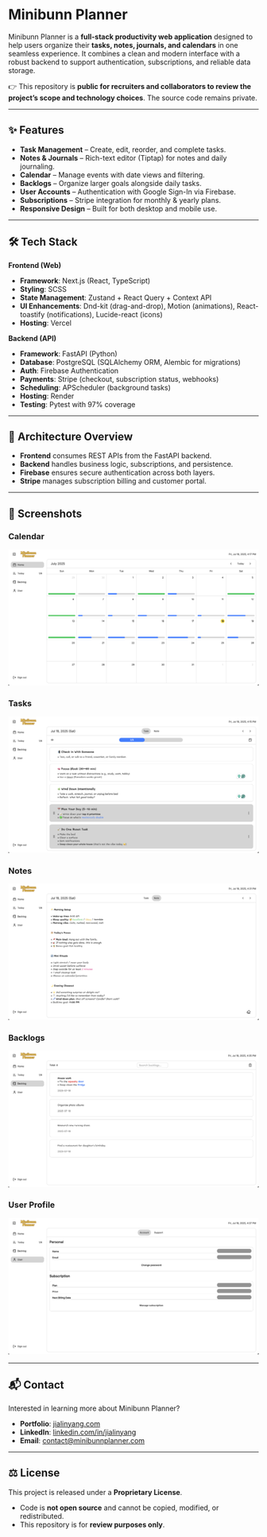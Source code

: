 # Minibunn Planner

Minibunn Planner is a **full-stack productivity web application** designed to help users organize their **tasks, notes, journals, and calendars** in one seamless experience. It combines a clean and modern interface with a robust backend to support authentication, subscriptions, and reliable data storage.

👉 This repository is **public for recruiters and collaborators to review the project’s scope and technology choices**. The source code remains private.

---

## ✨ Features

- **Task Management** – Create, edit, reorder, and complete tasks.  
- **Notes & Journals** – Rich-text editor (Tiptap) for notes and daily journaling.  
- **Calendar** – Manage events with date views and filtering.  
- **Backlogs** – Organize larger goals alongside daily tasks.  
- **User Accounts** – Authentication with Google Sign-In via Firebase.  
- **Subscriptions** – Stripe integration for monthly & yearly plans.  
- **Responsive Design** – Built for both desktop and mobile use.  

---

## 🛠 Tech Stack

**Frontend (Web)**  
- **Framework**: Next.js (React, TypeScript)  
- **Styling**: SCSS  
- **State Management**: Zustand + React Query + Context API  
- **UI Enhancements**: Dnd-kit (drag-and-drop), Motion (animations), React-toastify (notifications), Lucide-react (icons)  
- **Hosting**: Vercel  

**Backend (API)**  
- **Framework**: FastAPI (Python)  
- **Database**: PostgreSQL (SQLAlchemy ORM, Alembic for migrations)  
- **Auth**: Firebase Authentication  
- **Payments**: Stripe (checkout, subscription status, webhooks)  
- **Scheduling**: APScheduler (background tasks)  
- **Hosting**: Render  
- **Testing**: Pytest with 97% coverage  

---

## 🚀 Architecture Overview

- **Frontend** consumes REST APIs from the FastAPI backend.  
- **Backend** handles business logic, subscriptions, and persistence.  
- **Firebase** ensures secure authentication across both layers.  
- **Stripe** manages subscription billing and customer portal.  

---

## 📸 Screenshots

### Calendar
![Home Page](/screenshots/calendar-071825.png)

### Tasks
![Calendar Page](/screenshots/task-071825.png)

### Notes
![Notes Page](/screenshots/note-071825.png)

### Backlogs
![Tasks Page](/screenshots/backlog-071825.png)

### User Profile
![User Profile Page](/screenshots/user-071825.png)

---

## 📬 Contact

Interested in learning more about Minibunn Planner?  
- **Portfolio**: [jialinyang.com](https://www.jialinyang.com)
- **LinkedIn**: [linkedin.com/in/jialinyang](https://www.linkedin.com/in/jialinyang)
- **Email**: contact@minibunnplanner.com

---

## ⚖️ License

This project is released under a **Proprietary License**.  
- Code is **not open source** and cannot be copied, modified, or redistributed.  
- This repository is for **review purposes only**.  
